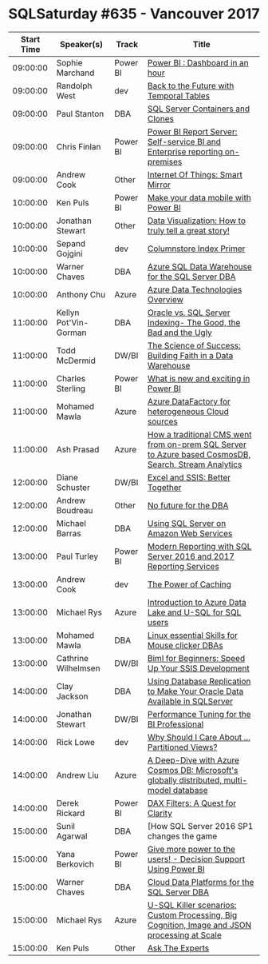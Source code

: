 # SQLSaturday #635 - Vancouver 2017
Start Time|Speaker(s)|Track|Title
---|---|---|---
09:00:00|Sophie Marchand|Power BI|[Power BI : Dashboard in an hour](61685.md)
09:00:00|Randolph West|dev|[Back to the Future with Temporal Tables](62718.md)
09:00:00|Paul Stanton|DBA|[SQL Server Containers and Clones](66635.md)
09:00:00|Chris Finlan|Power BI|[Power BI Report Server: Self-service BI and Enterprise reporting on-premises](67102.md)
09:00:00|Andrew Cook|Other|[Internet Of Things: Smart Mirror](67230.md)
10:00:00|Ken Puls|Power BI|[Make your data mobile with Power BI](62408.md)
10:00:00|Jonathan Stewart|Other|[Data Visualization:  How to truly tell a great story!](65206.md)
10:00:00|Sepand Gojgini|dev|[Columnstore Index Primer](65325.md)
10:00:00|Warner Chaves|DBA|[Azure SQL Data Warehouse for the SQL Server DBA](67060.md)
10:00:00|Anthony Chu|Azure|[Azure Data Technologies Overview](67158.md)
11:00:00|Kellyn Pot'Vin-Gorman|DBA|[Oracle vs. SQL Server Indexing-  The Good, the Bad and the Ugly](63749.md)
11:00:00|Todd McDermid|DW/BI|[The Science of Success: Building Faith in a Data Warehouse](64651.md)
11:00:00|Charles Sterling|Power BI|[What is new and exciting in Power BI](67101.md)
11:00:00|Mohamed Mawla|Azure|[Azure DataFactory for heterogeneous Cloud sources](67242.md)
11:00:00|Ash Prasad|Azure|[How a traditional CMS went from on-prem SQL Server to Azure based CosmosDB, Search, Stream Analytics](67280.md)
12:00:00|Diane Schuster|DW/BI|[Excel and SSIS: Better Together](67093.md)
12:00:00|Andrew Boudreau|Other|[No future for the DBA](68951.md)
12:00:00|Michael Barras|DBA|[Using SQL Server on Amazon Web Services](68990.md)
13:00:00|Paul Turley|Power BI|[Modern Reporting with SQL Server 2016 and 2017 Reporting Services](66885.md)
13:00:00|Andrew Cook|dev|[The Power of Caching](67232.md)
13:00:00|Michael Rys|Azure|[Introduction to Azure Data Lake and U-SQL for SQL users](67238.md)
13:00:00|Mohamed Mawla|DBA|[Linux essential Skills for Mouse clicker DBAs](67241.md)
13:00:00|Cathrine Wilhelmsen|DW/BI|[Biml for Beginners: Speed Up Your SSIS Development](68853.md)
14:00:00|Clay Jackson|DBA|[Using Database Replication to Make Your Oracle Data Available in SQLServer](61654.md)
14:00:00|Jonathan Stewart|DW/BI|[Performance Tuning for the BI Professional](65208.md)
14:00:00|Rick Lowe|dev|[Why Should I Care About ... Partitioned Views?](66968.md)
14:00:00|Andrew Liu|Azure|[A Deep-Dive with Azure Cosmos DB: Microsoft's globally distributed, multi-model database](67229.md)
14:00:00|Derek Rickard|Power BI|[DAX Filters: A Quest for Clarity](67279.md)
15:00:00|Sunil Agarwal|DBA|[How SQL Server 2016 SP1 changes the game | Microsoft Dev Team](61647.md)
15:00:00|Yana Berkovich|Power BI|[Give more power to the users!  - Decision Support Using Power BI](64005.md)
15:00:00|Warner Chaves|DBA|[Cloud Data Platforms for the SQL Server DBA](67053.md)
15:00:00|Michael Rys|Azure|[U-SQL Killer scenarios: Custom Processing, Big Cognition, Image and JSON processing at Scale](67239.md)
15:00:00|Ken Puls|Other|[Ask The Experts](68022.md)
